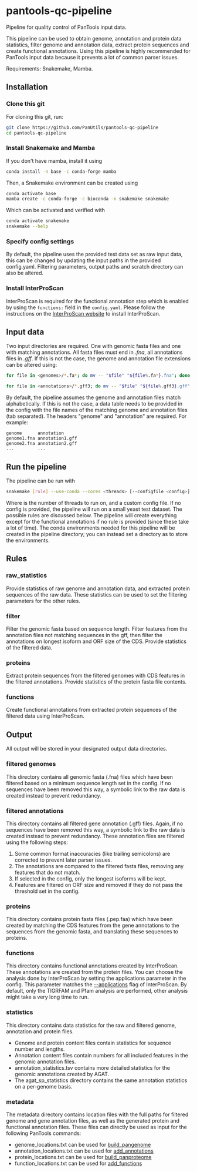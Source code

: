 # pantools-qc-pipeline
Pipeline for quality control of PanTools input data.

This pipeline can be used to obtain genome, annotation and protein data statistics,
filter genome and annotation data, extract protein sequences and create functional annotations.
Using this pipeline is highly recommended for PanTools input data because it prevents a lot
of common parser issues.

Requirements: Snakemake, Mamba.

## Installation
### Clone this git
For cloning this git, run:
```bash
git clone https://github.com/PanUtils/pantools-qc-pipeline
cd pantools-qc-pipeline
```

### Install Snakemake and Mamba
If you don't have mamba, install it using
```bash
conda install -n base -c conda-forge mamba
```

Then, a Snakemake environment can be created using
```bash
conda activate base
mamba create -c conda-forge -c bioconda -n snakemake snakemake
```

Which can be activated and verified with
```bash
conda activate snakemake
snakemake --help
```

### Specify config settings
By default, the pipeline uses the provided test data set as raw input data, 
this can be changed by updating the input paths in the provided config.yaml.
Filtering parameters, output paths and scratch directory can also be altered.

### Install InterProScan
InterProScan is required for the functional annotation step which is enabled by using the `functions:` field in the `config.yaml`.
Please follow the instructions on the [InterProScan website](https://interproscan-docs.readthedocs.io/en/v5/HowToDownload.html) to install InterProScan.

## Input data
Two input directories are required. One with genomic fasta files and one with matching annotations.
All fasta files must end in *.fna*, all annotations files in *.gff*. 
If this is not the case, the genome and annotation file extensions can be altered using:

```bash
for file in <genomes>/*.fa*; do mv -- "$file" "${file%.fa*}.fna"; done
```

```bash
for file in <annotations>/*.gff3; do mv -- "$file" "${file%.gff3}.gff"; done
```

By default, the pipeline assumes the genome and annotation files match alphabetically. 
If this is not the case, a data table needs to be provided in the config
with the file names of the matching genome and annotation files (tab separated). 
The headers "genome" and "annotation" are required. For example:
```tsv
genome      annotation
genome1.fna annotation1.gff
genome2.fna annotation2.gff
...         ...
```

## Run the pipeline
The pipeline can be run with

```bash
snakemake [rule] --use-conda --cores <threads> [--configfile <config>] [--conda-prefix <prefix>]
```

Where <threads> is the number of threads to run on, and <config> a custom config file.
If no config is provided, the pipeline will run on a small yeast test dataset.
The possible rules are discussed below. The pipeline will create everything except for the 
functional annotations if no rule is provided (since these take a lot of time).
The conda environments needed for this pipeline will be created in the pipeline directory;
you can instead set a directory as <prefix> to store the environments.

## Rules
### raw_statistics
Provide statistics of raw genome and annotation data, and extracted protein sequences of the raw data.
These statistics can be used to set the filtering parameters for the other rules.

### filter
Filter the genomic fasta based on sequence length. Filter features from the annotation files not matching 
sequences in the gff, then filter the annotations on longest isoform and ORF size of the CDS. 
Provide statistics of the filtered data.

### proteins
Extract protein sequences from the filtered genomes with CDS features in the filtered annotations.
Provide statistics of the protein fasta file contents.

### functions
Create functional annotations from extracted protein sequences of the filtered data using InterProScan.

## Output
All output will be stored in your designated output data directories.

### filtered genomes
This directory contains all genomic fasta (.fna) files which have been filtered based on a minimum sequence length
set in the config.
If no sequences have been removed this way, a symbolic link to the raw data is created instead to prevent redundancy.

### filtered annotations
This directory contains all filtered gene annotation (.gff) files. Again, if no sequences have been removed this way, 
a symbolic link to the raw data is created instead to prevent redundancy.
These annotation files are filtered using the following steps:
1. Some common format inaccuracies (like trailing semicolons) are corrected to prevent later parser issues.
2. The annotations are compared to the filtered fasta files, removing any features that do not match.
3. If selected in the config, only the longest isoforms will be kept.
4. Features are filtered on ORF size and removed if they do not pass the threshold set in the config.

### proteins
This directory contains protein fasta files (.pep.faa) which have been created by matching the CDS features from the 
gene annotations to the sequences from the genomic fasta, and translating these sequences to proteins.

### functions
This directory contains functional annotations created by InterProScan. These annotations are created from the protein 
files. You can choose the analysis done by InterProScan by setting the applications parameter in the config.
This parameter matches the [--applications](
https://interproscan-docs.readthedocs.io/en/latest/HowToRun.html#appl-applications-application-name-optional) 
flag of InterProScan. By default, only the TIGRFAM and Pfam analysis are performed, other analysis might take a very 
long time to run.

### statistics
This directory contains data statistics for the raw and filtered genome, annotation and protein files.
- Genome and protein content files contain statistics for sequence number and lengths.
- Annotation content files contain numbers for all included features in the genomic annotation files.
- annotation_statistics.tsv contains more detailed statistics for the genomic annotations created by AGAT.
- The agat_sp_statistics directory contains the same annotation statistics on a per-genome basis.

### metadata
The metadata directory contains location files with the full paths for filtered genome and gene annotation files, 
as well as the generated protein and functional annotation files. These files can directly be used as input for the 
following PanTools commands:
- genome_locations.txt can be used for [build_pangenome](
  https://pantools.readthedocs.io/en/stable/construction/build.html#build-pangenome)
- annotation_locations.txt can be used for [add_annotations](
  https://pantools.readthedocs.io/en/stable/construction/annotate.html#add-annotations)
- protein_locations.txt can be used for [build_panproteome](
  https://pantools.readthedocs.io/en/stable/construction/build.html#build-panproteome)
- function_locations.txt can be used for [add_functions](
  https://pantools.readthedocs.io/en/stable/construction/annotate.html#add-functions)

